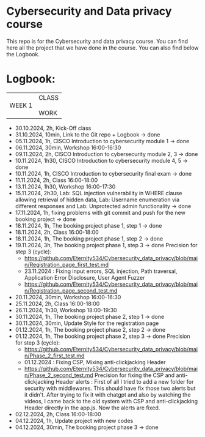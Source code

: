 # Cybersecurity and Data privacy course

This repo is for the Cybersecurity and data privacy course. You can find here all the project that we have done in the course.
You can also find below the Logbook.

# Logbook:

<table>
  <tr>
    <td>WEEK 1</td>
    <td>CLASS</br></br>
    WORK
    </td>
  </tr>
</table>

- 30.10.2024, 2h, Kick-Off class
- 31.10.2024, 10min, Link to the Git repo + Logbook -> done
- 05.11.2024, 1h, CISCO Introduction to cybersecurity module 1 -> done
- 06.11.2024, 30min, Workshop 16:00-16:30
- 09.11.2024, 2h, CISCO Introduction to cybersecurity module 2, 3 -> done
- 10.11.2024, 1h30, CISCO Introduction to cybersecurity module 4, 5 -> done
- 10.11.2024, 1h, CISCO Introduction to cybersecurity final exam -> done
- 11.11.2024, 2h, Class 16:00-18:00
- 13.11.2024, 1h30, Workshop 16:00-17:30
- 15.11.2024, 2h30, Lab: SQL injection vulnerability in WHERE clause allowing retrieval of hidden data, Lab: Username enumeration via different responses and Lab: Unprotected admin functionality -> done
- 17.11.2024, 1h, fixing problems with git commit and push for the new booking project -> done
- 18.11.2024, 1h, The booking project phase 1, step 1 -> done
- 18.11.2024, 2h, Class 16:00-18:00
- 18.11.2024, 1h, The booking project phase 1, step 2 -> done
- 19.11.2024, 3h, The booking project phase 1, step 3 -> done
Precision for step 3 (cycle):
    - https://github.com/Eternity534/Cybersecurity_data_privacy/blob/main/Registration_page_first_test.md
    - 23.11.2024 : Fixing input errors, SQL injection, Path traversal, Application Error Disclosure, User Agent Fuzzer
    - https://github.com/Eternity534/Cybersecurity_data_privacy/blob/main/Registration_page_second_test.md
- 20.11.2024, 30min, Workshop 16:00-16:30
- 25.11.2024, 2h, Class 16:00-18:00
- 26.11.2024, 1h30, Workshop 18:00-19:30
- 30.11.2024, 1h, The booking project phase 2, step 1 -> done
- 30.11.2024, 30min, Update Style for the registration page
- 01.12.2024, 1h, The booking project phase 2, step 2 -> done
- 01.12.2024, 1h, The booking project phase 2, step 3 -> done
Precision for step 3 (cycle):
    - https://github.com/Eternity534/Cybersecurity_data_privacy/blob/main/Phase_2_first_test.md
    - 01.12.2024 : Fixing CSP, Mixing anti-clickjacking Header
    - https://github.com/Eternity534/Cybersecurity_data_privacy/blob/main/Phase_2_second_test.md
Precision for fixing the CSP and anti-clickjacking Header alerts :
    First of all I tried to add a new folder for security with middlewares. This should have fix those two alerts but it didn't.
    After trying to fix it with chatgpt and also by watching the videos, I came back to the old system with CSP and anti-clickjacking Header directly in the app.js.
    Now the alerts are fixed.
- 02.12.2024, 2h, Class 16:00-18:00
- 04.12.2024, 1h, Update project with new codes
- 04.12.2024, 30min, The booking project phase 3 -> done